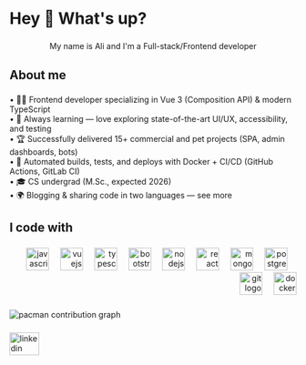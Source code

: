 <h1 align="left">Hey 👋 What's up?</h1>

###

<p align="center">My name is Ali  and I'm a Full-stack/Frontend developer</p>

###

<h2 align="left">About me</h2>

###

<p align="left">•	🧑‍💻 Frontend developer specializing in Vue 3 (Composition API) & modern TypeScript<br>	•	🌱 Always learning — love exploring state-of-the-art UI/UX, accessibility, and testing<br>	•	🏆 Successfully delivered 15+ commercial and pet projects (SPA, admin dashboards, bots)<br>	•	🔄 Automated builds, tests, and deploys with Docker + CI/CD (GitHub Actions, GitLab CI)<br>	•	🎓 CS undergrad (M.Sc., expected 2026)<br>	•	🌍 Blogging & sharing code in two languages — see more</p>

###

<h2 align="left">I code with</h2>

###

<div align="right">
  <img src="https://cdn.jsdelivr.net/gh/devicons/devicon/icons/javascript/javascript-original.svg" height="40" alt="javascript logo"  />
  <img width="12" />
  <img src="https://cdn.jsdelivr.net/gh/devicons/devicon/icons/vuejs/vuejs-original.svg" height="40" alt="vuejs logo"  />
  <img width="12" />
  <img src="https://cdn.jsdelivr.net/gh/devicons/devicon/icons/typescript/typescript-original.svg" height="40" alt="typescript logo"  />
  <img width="12" />
  <img src="https://cdn.jsdelivr.net/gh/devicons/devicon/icons/bootstrap/bootstrap-original.svg" height="40" alt="bootstrap logo"  />
  <img width="12" />
  <img src="https://cdn.jsdelivr.net/gh/devicons/devicon/icons/nodejs/nodejs-original.svg" height="40" alt="nodejs logo"  />
  <img width="12" />
  <img src="https://cdn.jsdelivr.net/gh/devicons/devicon/icons/react/react-original.svg" height="40" alt="react logo"  />
  <img width="12" />
  <img src="https://cdn.jsdelivr.net/gh/devicons/devicon/icons/mongodb/mongodb-original.svg" height="40" alt="mongodb logo"  />
  <img width="12" />
  <img src="https://cdn.jsdelivr.net/gh/devicons/devicon/icons/postgresql/postgresql-original.svg" height="40" alt="postgresql logo"  />
  <img width="12" />
  <img src="https://cdn.jsdelivr.net/gh/devicons/devicon/icons/git/git-original.svg" height="40" alt="git logo"  />
  <img width="12" />
  <img src="https://cdn.jsdelivr.net/gh/devicons/devicon/icons/docker/docker-original.svg" height="40" alt="docker logo"  />
</div>

###

<picture>
  <source media="(prefers-color-scheme: dark)" srcset="https://raw.githubusercontent.com/Alizhoooo/Alizhoooo/output/pacman-contribution-graph-dark.svg">
  <source media="(prefers-color-scheme: light)" srcset="https://raw.githubusercontent.com/Alizhoooo/Alizhoooo/output/pacman-contribution-graph.svg">
  <img alt="pacman contribution graph" src="https://raw.githubusercontent.com/Alizhoooo/Alizhoooo/output/pacman-contribution-graph.svg">
</picture>

###

<div align="left">
  <a href="www.linkedin.com/in/alizholdybekuly" target="_blank">
    <img src="https://raw.githubusercontent.com/maurodesouza/profile-readme-generator/master/src/assets/icons/social/linkedin/default.svg" width="52" height="40" alt="linkedin logo"  />
  </a>
</div>

###
